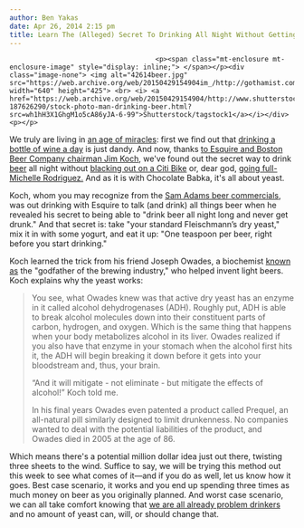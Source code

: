 ```yaml
---
author: Ben Yakas
date: Apr 26, 2014 2:15 pm
title: Learn The (Alleged) Secret To Drinking All Night Without Getting Drunk
---
```


	
										<p><span class="mt-enclosure mt-enclosure-image" style="display: inline;"> </span></p><div class="image-none"> <img alt="42614beer.jpg" src="https://web.archive.org/web/20150429154904im_/http://gothamist.com/attachments/byakas/42614beer.jpg" width="640" height="425"> <br> <i> <a href="https://web.archive.org/web/20150429154904/http://www.shutterstock.com/pic-187626290/stock-photo-man-drinking-beer.html?src=wh1hH3X1GhgM1o5cA86yJA-6-99">Shutterstock/tagstock1</a></i></div> <p></p>

<p>We truly are living in <a href="https://web.archive.org/web/20150429154904/http://www.comicbookmovie.com/fansites/JoshWildingNewsAndReviews/news/?a=98711">an age of miracles</a>: first we find out that <a href="https://web.archive.org/web/20150429154904/http://gothamist.com/2014/04/19/go_ahead_and_drink_a_bottle_of_wine.php">drinking a bottle of wine a day</a> is just dandy. And now, thanks <a href="https://web.archive.org/web/20150429154904/http://www.esquire.com/blogs/food-for-men/how-not-to-get-drunk">to Esquire and Boston Beer Company chairman Jim Koch</a>, we&apos;ve found out the secret way to drink <a href="https://web.archive.org/web/20150429154904/http://gothamist.com/tags/beer">beer</a> all night without <a href="https://web.archive.org/web/20150429154904/http://gothamist.com/2013/08/22/drunk_citi_biking_is_the_coolest_wa.php">blacking out on a Citi Bike</a> or, dear god, <a href="https://web.archive.org/web/20150429154904/http://gothamist.com/2014/01/08/michelle_rodriguez_had_great_time_m.php">going full-Michelle Rodriguez.</a> And as it is with Chocolate Babka, it&apos;s all about yeast.</p>

<p>Koch, whom you may recognize from the <a href="https://web.archive.org/web/20150429154904/https://www.youtube.com/watch?v=3iqUDPQl9_A">Sam Adams beer commercials</a>, was out drinking with Esquire to talk (and drink) all things beer when he revealed his secret to being able to &quot;drink beer all night long and never get drunk.&quot; And that secret is: take &quot;your standard Fleischmann&#x2019;s dry yeast,&quot; mix it in with some yogurt, and eat it up: &quot;One teaspoon per beer, right before you start drinking.&quot;</p>

<p>Koch learned the trick from his friend Joseph Owades, a biochemist <a href="https://web.archive.org/web/20150429154904/http://www.washingtonpost.com/wp-dyn/content/article/2005/12/20/AR2005122001540.html">known as</a> the &quot;godfather of the brewing industry,&quot; who helped invent light beers. Koch explains why the yeast works:</p>

<blockquote>You see, what Owades knew was that active dry yeast has an enzyme in it called alcohol dehydrogenases (ADH). Roughly put, ADH is able to break alcohol molecules down into their constituent parts of carbon, hydrogen, and oxygen. Which is the same thing that happens when your body metabolizes alcohol in its liver. Owades realized if you also have that enzyme in your stomach when the alcohol first hits it, the ADH will begin breaking it down before it gets into your bloodstream and, thus, your brain. 

<p>&#x201C;And it will mitigate - not eliminate - but mitigate the effects of alcohol!&#x201D; Koch told me.</p>

<p>In his final years Owades even patented a product called Prequel, an all-natural pill similarly designed to limit drunkenness. No companies wanted to deal with the potential liabilities of the product, and Owades died in 2005 at the age of 86.</p></blockquote><p></p>

<p>Which means there&apos;s a potential million dollar idea just out there, twisting three sheets to the wind. Suffice to say, we will be trying this method out this week to see what comes of it&#x2014;and if you do as well, let us know how it goes. Best case scenario, it works and you end up spending three times as much money on beer as you originally planned. And worst case scenario, we can all take comfort knowing that <a href="https://web.archive.org/web/20150429154904/http://gothamist.com/2014/01/09/everyone_who_drinks_regularly_is_a.php">we are all already problem drinkers</a> and no amount of yeast can, will, or should change that.</p>					
										
									
				